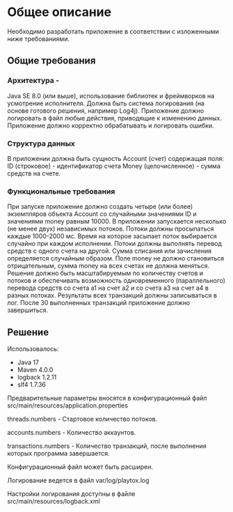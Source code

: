 # Общее описание
Необходимо разработать приложение в соответствии с изложенными ниже требованиями.

## Общие требования
### Архитектура - 
Java SE 8.0 (или выше), использование библиотек и фреймворков на усмотрение исполнителя.
Должна быть система логирования (на основе готового решения, например Log4j). Приложение должно логировать в файл любые действия, приводящие к изменению данных. Приложение должно корректно обрабатывать и логировать ошибки.
### Структура данных
В приложении должна быть сущность Account (счет) содержащая поля:
ID (строковое) - идентификатор счета
Money (целочисленное) - сумма средств на счете.
### Функциональные требования
При запуске приложение должно создать четыре (или более) экземпляров объекта Account со случайными значениями ID и значениями money равным 10000.
В приложении запускается несколько (не менее двух) независимых потоков. Потоки должны просыпаться каждые 1000-2000 мс. Время на которое засыпает поток выбирается случайно при каждом исполнении.
Потоки должны выполнять перевод средств с одного счета на другой. Сумма списания или зачисления определяется случайным образом. Поле money не должно становиться отрицательным, сумма money на всех счетах не должна меняться.
Решение должно быть масштабируемым по количеству счетов и потоков и обеспечивать возможность одновременного (параллельного) перевода средств со счета a1 на счет a2 и со счета a3 на счет а4 в разных потоках.
Результаты всех транзакций должны записываться в лог.
После 30 выполненных транзакций приложение должно завершиться.

## Решение
Использовалось:
- Java 17
- Maven 4.0.0
- logback 1.2.11
- slf4 1.7.36

Предварительные параметры вносятся в конфигурационный файл src/main/resources/application.properties

threads.numbers - Стартовое количество потоков.

accounts.numbers - Количество аккаунтов.

transactions.numbers - Количество транзакций, после выполнения которых программа завершается.

Конфигурационный файл может быть расширен.

Логирование ведется в файл var/log/playtox.log

Настройки логирования доступны в файле src/main/resources/logback.xml

